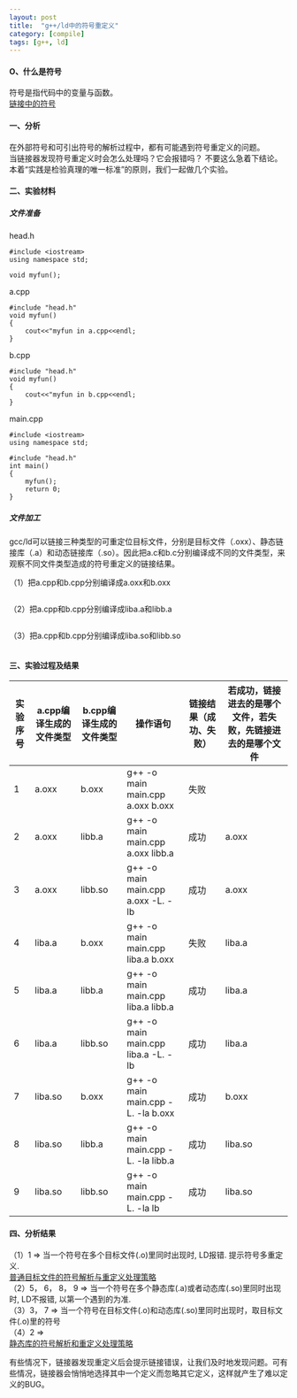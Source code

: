 ```yaml
---
layout: post
title:  "g++/ld中的符号重定义"
category: [compile]
tags: [g++, ld]
---
```


#### O、什么是符号

符号是指代码中的变量与函数。  
[链接中的符号](http://windmissing.github.io/compile/2015-04/symbols-in-linking.html)

#### 一、分析

在外部符号和可引出符号的解析过程中，都有可能遇到符号重定义的问题。  
当链接器发现符号重定义时会怎么处理吗？它会报错吗？ 
不要这么急着下结论。  
本着“实践是检验真理的唯一标准”的原则，我们一起做几个实验。  

#### 二、实验材料

##### 文件准备

head.h

```
#include <iostream>
using namespace std;

void myfun();
```

a.cpp

```
#include "head.h"
void myfun()
{
	cout<<"myfun in a.cpp<<endl;
}
```
b.cpp

```
#include "head.h"
void myfun()
{
	cout<<"myfun in b.cpp<<endl;
}
```
main.cpp

```
#include <iostream>
using namespace std;

#include "head.h"
int main()
{
	myfun();
	return 0;
}
```

##### 文件加工

gcc/ld可以链接三种类型的可重定位目标文件，分别是目标文件（.oxx）、静态链接库（.a）和动态链接库（.so）。因此把a.c和b.c分别编译成不同的文件类型，来观察不同文件类型造成的符号重定义的链接结果。

（1）把a.cpp和b.cpp分别编译成a.oxx和b.oxx

```
```
（2）把a.cpp和b.cpp分别编译成liba.a和libb.a

```
```
（3）把a.cpp和b.cpp分别编译成liba.so和libb.so

```
```

#### 三、实验过程及结果

|实验序号|a.cpp编译生成的文件类型|b.cpp编译生成的文件类型|操作语句|链接结果（成功、失败）|若成功，链接进去的是哪个文件，若失败，先链接进去的是哪个文件|
|---|---|---|---|---|---|
|1|a.oxx|b.oxx|g++ -o main main.cpp a.oxx b.oxx|失败||
|2|a.oxx|libb.a|g++ -o main main.cpp a.oxx libb.a|成功|a.oxx|
|3|a.oxx|libb.so|g++ -o main main.cpp a.oxx -L. -lb|成功|a.oxx|
|4|liba.a|b.oxx|g++ -o main main.cpp liba.a b.oxx|失败|liba.a|
|5|liba.a|libb.a|g++ -o main main.cpp liba.a libb.a|成功|liba.a|
|6|liba.a|libb.so|g++ -o main main.cpp liba.a -L. -lb|成功|liba.a|
|7|liba.so|b.oxx|g++ -o main main.cpp -L. -la b.oxx|成功|b.oxx|
|8|liba.so|libb.a|g++ -o main main.cpp -L. -la libb.a|成功|liba.so|
|9|liba.so|libb.so|g++ -o main main.cpp -L. -la lb|成功|liba.so|

#### 四、分析结果
（1）1 => 当一个符号在多个目标文件(.o)里同时出现时, LD报错. 提示符号多重定义.  
[普通目标文件的符号解析与重定义处理策略](http://windmissing.github.io/compile/2015-04/symbol-confliction-in-normal-target-file.html)  
（2）5， 6， 8， 9 => 当一个符号在多个静态库(.a)或者动态库(.so)里同时出现时, LD不报错, 以第一个遇到的为准.   
（3）3， 7 => 当一个符号在目标文件(.o)和动态库(.so)里同时出现时，取目标文件(.o)里的符号  
（4）2 =>  
[静态库的符号解析和重定义处理策略](http://blog.csdn.net/mishifangxiangdefeng/article/details/45127863)  

有些情况下，链接器发现重定义后会提示链接错误，让我们及时地发现问题。可有些情况，链接器会悄悄地选择其中一个定义而忽略其它定义，这样就产生了难以定义的BUG。 
